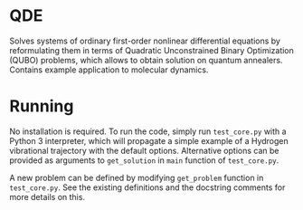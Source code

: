 # QDE
Solves systems of ordinary first-order nonlinear differential equations by reformulating them in terms of Quadratic Unconstrained Binary Optimization (QUBO) problems, which allows to obtain solution on quantum annealers. Contains example application to molecular dynamics.

# Running
No installation is required. To run the code, simply run `test_core.py` with a Python 3 interpreter, which will propagate a simple example of a Hydrogen vibrational trajectory with the default options. Alternative options can be provided as arguments to `get_solution` in `main` function of `test_core.py`. 

A new problem can be defined by modifying `get_problem` function in `test_core.py`. See the existing definitions and the docstring comments for more details on this.
